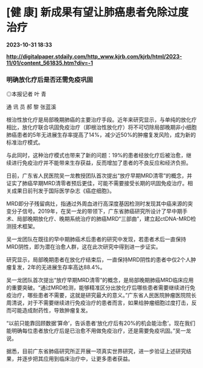# [健 康] 新成果有望让肺癌患者免除过度治疗

**2023-10-31 18:33**

**http://digitalpaper.stdaily.com/http_www.kjrb.com/kjrb/html/2023-11/01/content_561835.htm?div=-1**

### 明确放化疗后是否还需免疫巩固

 ◎本报记者 叶 青

 通 讯 员 郝 黎 张蓝溪

 根治性放化疗是局部晚期肺癌的主要治疗手段。近年来研究显示，与单纯的放化疗相比，放化疗联合巩固免疫治疗（即根治性放化疗）将不可切除局部晚期非小细胞肺癌患者的5年无进展生存率提高了14%，减少近50%的肿瘤复发风险，成为新的标准治疗模式。

 与此同时，这种治疗模式也带来了新的问题：19%的患者经放化疗后被治愈，继续进行免疫治疗并不能带来生存获益，反而增加了患者的不良反应和经济负担。

 日前，广东省人民医院吴一龙教授团队首次提出“放疗早期MRD清零”的概念，并证实了肺癌早期MRD清零者预后更佳，可能不需要接受长期的巩固免疫治疗。相关成果日前刊发于国际医学杂志《癌症细胞》。

 MRD即分子残留病灶，指通过外周血进行高深度基因检测时发现其中癌来源的突变分子信号。2019年，在吴一龙的带领下，广东省肺癌研究所设计了早中期手术、局部晚期放化疗、晚期系统治疗的肺癌MRD“三部曲”，建立起ctDNA-MRD检测技术框架。

 吴一龙团队在既往的早中期肺癌术后患者的研究中发现，若患者术后一直保持MRD阴性，即为潜在治愈人群，这在此次研究中得到进一步证实。

 研究显示，局部晚期患者在放化疗结束后，一直保持MRD阴性的患者中仅2个人肿瘤复发，2年的无进展生存率高达88.4%。

 吴一龙团队首次提出“放疗早期MRD清零”的概念，是局部晚期肺癌MRD临床应用的重要突破。“通过MRD检测，能够精准区分出放化疗后哪些患者需要继续进行免疫治疗，哪些患者不需要，这就是研究最大的意义。”广东省人民医院肿瘤医院院长周清说，对于不需要继续进行免疫治疗的患者而言，如果给肿瘤细胞过度打击，反而可能造成耐药性，导致肿瘤复发。

 “以前只能靠回顾数据‘算命’，告诉患者‘放化疗后有20%的机会能治愈’。现在我们能明确每位患者放化疗后是已治愈不用做免疫治疗，还是需要免疫巩固。”吴一龙说。

 据悉，目前广东省肺癌研究所正开展一项真实世界研究，进一步验证上述研究结果，并逐步把其应用到临床治疗中，让更多患者获益。